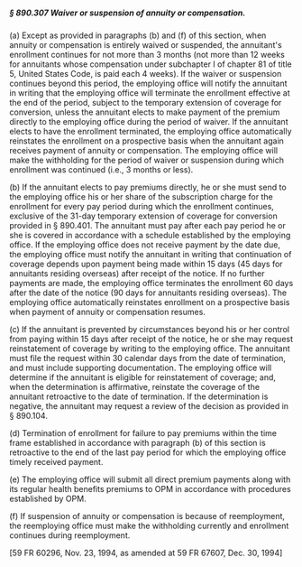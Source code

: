 ##### § 890.307 Waiver or suspension of annuity or compensation. #####

(a) Except as provided in paragraphs (b) and (f) of this section, when annuity or compensation is entirely waived or suspended, the annuitant's enrollment continues for not more than 3 months (not more than 12 weeks for annuitants whose compensation under subchapter I of chapter 81 of title 5, United States Code, is paid each 4 weeks). If the waiver or suspension continues beyond this period, the employing office will notify the annuitant in writing that the employing office will terminate the enrollment effective at the end of the period, subject to the temporary extension of coverage for conversion, unless the annuitant elects to make payment of the premium directly to the employing office during the period of waiver. If the annuitant elects to have the enrollment terminated, the employing office automatically reinstates the enrollment on a prospective basis when the annuitant again receives payment of annuity or compensation. The employing office will make the withholding for the period of waiver or suspension during which enrollment was continued (i.e., 3 months or less).

(b) If the annuitant elects to pay premiums directly, he or she must send to the employing office his or her share of the subscription charge for the enrollment for every pay period during which the enrollment continues, exclusive of the 31-day temporary extension of coverage for conversion provided in § 890.401. The annuitant must pay after each pay period he or she is covered in accordance with a schedule established by the employing office. If the employing office does not receive payment by the date due, the employing office must notify the annuitant in writing that continuation of coverage depends upon payment being made within 15 days (45 days for annuitants residing overseas) after receipt of the notice. If no further payments are made, the employing office terminates the enrollment 60 days after the date of the notice (90 days for annuitants residing overseas). The employing office automatically reinstates enrollment on a prospective basis when payment of annuity or compensation resumes.

(c) If the annuitant is prevented by circumstances beyond his or her control from paying within 15 days after receipt of the notice, he or she may request reinstatement of coverage by writing to the employing office. The annuitant must file the request within 30 calendar days from the date of termination, and must include supporting documentation. The employing office will determine if the annuitant is eligible for reinstatement of coverage; and, when the determination is affirmative, reinstate the coverage of the annuitant retroactive to the date of termination. If the determination is negative, the annuitant may request a review of the decision as provided in § 890.104.

(d) Termination of enrollment for failure to pay premiums within the time frame established in accordance with paragraph (b) of this section is retroactive to the end of the last pay period for which the employing office timely received payment.

(e) The employing office will submit all direct premium payments along with its regular health benefits premiums to OPM in accordance with procedures established by OPM.

(f) If suspension of annuity or compensation is because of reemployment, the reemploying office must make the withholding currently and enrollment continues during reemployment.

[59 FR 60296, Nov. 23, 1994, as amended at 59 FR 67607, Dec. 30, 1994]
